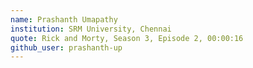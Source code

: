 ```yaml
---
name: Prashanth Umapathy
institution: SRM University, Chennai
quote: Rick and Morty, Season 3, Episode 2, 00:00:16
github_user: prashanth-up
---
```

